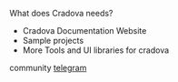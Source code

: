 What does Cradova needs?

- Cradova Documentation Website
- Sample projects
- More Tools and UI libraries for cradova

community [telegram](https://t.me/cradova)
